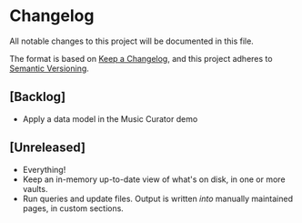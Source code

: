 # Changelog

All notable changes to this project will be documented in this file.

The format is based on [Keep a Changelog](https://keepachangelog.com/en/1.0.0/),
and this project adheres to [Semantic Versioning](https://semver.org/spec/v2.0.0.html).

## [Backlog]

- Apply a data model in the Music Curator demo

## [Unreleased]

- Everything!
- Keep an in-memory up-to-date view of what's on disk, in one or more vaults.
- Run queries and update files. Output is written *into* manually maintained pages, in custom sections.
